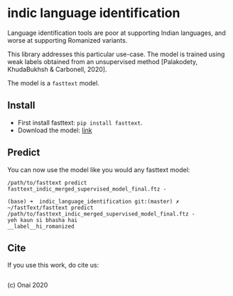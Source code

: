 # indic language identification

Language identification tools are poor at supporting Indian languages, and worse at supporting Romanized variants.

This library addresses this particular use-case. The model is trained using weak labels obtained from an unsupervised
method [Palakodety, KhudaBukhsh & Carbonell, 2020].

The model is a `fasttext` model. 

## Install

* First install fasttext: `pip install fasttext`.
* Download the model: [link](https://storage.googleapis.com/indic-language-identification/fasttext_indic_merged_supervised_model_final.ftz)

## Predict

You can now use the model like you would any fasttext model:

`/path/to/fasttext predict fasttext_indic_merged_supervised_model_final.ftz -`


```
(base) ➜  indic_language_identification git:(master) ✗ ~/fastText/fasttext predict /path/to/fasttext_indic_merged_supervised_model_final.ftz -
yeh kaun si bhasha hai
__label__hi_romanized
```

## Cite

If you use this work, do cite us:

```
```

(c) Onai 2020
